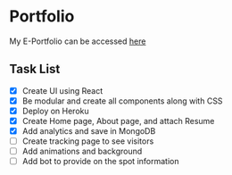 # Portfolio

My E-Portfolio can be accessed [here](http://navneetsinghgill.com)
  
## Task List
- [x] Create UI using React
- [x] Be modular and create all components along with CSS
- [x] Deploy on Heroku
- [x] Create Home page, About page, and attach Resume
- [x] Add analytics and save in MongoDB
- [ ] Create tracking page to see visitors
- [ ] Add animations and background
- [ ] Add bot to provide on the spot information
